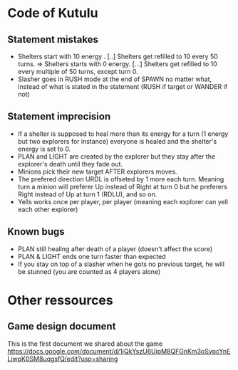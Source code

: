 # Code of Kutulu

## Statement mistakes
- Shelters start with 10 energy . [..] Shelters get refilled to 10 every 50 turns.
  => Shelters starts with 0 energy. [...] Shelters get refilled to 10 every multiple of 50 turns, except turn 0.
- Slasher goes in RUSH mode at the end of SPAWN no matter what, instead of what is stated in the statement (RUSH if target or WANDER if not)

## Statement imprecision
- If a shelter is supposed to heal more than its energy for a turn (1 energy but two explorers for instance) everyone is healed and the shelter's energy is set to 0.
- PLAN and LIGHT are created by the explorer but they stay after the explorer's death until they fade out.
- Minions pick their new target AFTER explorers moves.
- The prefered direction URDL is offseted by 1 more each turn. Meaning turn a minion will preferer Up instead of Right at turn 0 but he preferers Right instead of Up at turn 1 (RDLU), and so on.
- Yells works once per player, per player (meaning each explorer can yell each other explorer)

## Known bugs

- PLAN still healing after death of a player (doesn't affect the score)
- PLAN & LIGHT ends one turn faster than expected
- If you stay on top of a slasher when he gots no previous target, he will be stunned (you are counted as 4 players alone)

# Other ressources

## Game design document
This is the first document we shared about the game
https://docs.google.com/document/d/1jQkYszU6UipM8QFGnKm3oSypcYnELiwpK0SM8uqgsfQ/edit?usp=sharing
